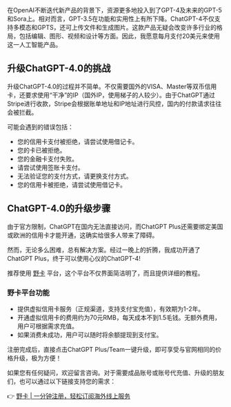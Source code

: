 在OpenAI不断迭代新产品的背景下，资源更多地投入到了GPT-4及未来的GPT-5和Sora上。相对而言，GPT-3.5在功能和实用性上有所下降。ChatGPT-4不仅支持多模态和GPTS，还可上传文件和生成图片。这款产品无疑会改变许多行业的格局，包括编辑、图形、视频和设计等方面。因此，我愿意每月支付20美元来使用这一人工智能产品。

## 升级ChatGPT-4.0的挑战

升级ChatGPT-4.0的过程并不简单。不仅需要国外的VISA、Master等双币信用卡，还要求使用“干净”的IP（国外IP，使用梯子的人较少）。由于ChatGPT通过Stripe进行收款，Stripe会根据账单地址和IP地址进行风控，国内的付款请求往往会被拦截。

可能会遇到的错误包括：

- 您的信用卡支付被拒绝，请尝试使用借记卡。
- 您的卡已被拒绝。
- 您的金融卡支付失败。
- 请尝试使用签账卡支付。
- 无法验证您的支付方式，请更换支付方式。
- 您的信用卡被拒绝，请尝试使用借记卡。

## ChatGPT-4.0的升级步骤

由于官方限制，ChatGPT在国内无法直接访问，而ChatGPT Plus还需要绑定美国或欧洲的信用卡才能开通，这确实给很多人带来了障碍。

然而，无论多么困难，总有解决方案。经过一晚上的折腾，我成功开通了ChatGPT Plus，终于可以使用心仪的ChatGPT-4! 

推荐使用 [野卡](https://bit.ly/bewildcard) 平台，这个平台不仅界面简洁明了，而且提供详细的教程。

### 野卡平台功能

- 提供虚拟信用卡服务（正规渠道，支持支付宝充值），有效期为1-2年。
- 开通虚拟信用卡的费用约为70元RMB，每天成本不到1.5毛钱。无额外费用，用户可根据需求充值。
- 如果消费未成功，用户可以随时将余额提现到支付宝。

注册完成后，直接点击ChatGPT Plus/Team一键升级，即可享受与官网相同的价格升级，极为方便！

如果您有任何疑问，欢迎留言咨询。对于需要成品账号或账号代充值、升级的朋友们，也可以通过以下链接支持您的需求：

👉 [野卡 | 一分钟注册，轻松订阅海外线上服务](https://bit.ly/bewildcard)
